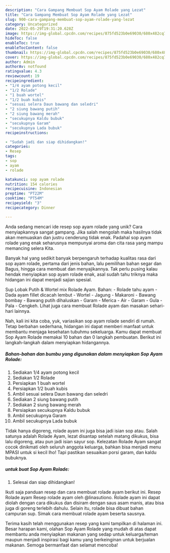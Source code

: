 ```yaml
---
description: "Cara Gampang Membuat Sop Ayam Rolade yang Lezat"
title: "Cara Gampang Membuat Sop Ayam Rolade yang Lezat"
slug: 900-cara-gampang-membuat-sop-ayam-rolade-yang-lezat
category: Uncategorized
date: 2022-05-29T19:31:20.628Z
image: https://img-global.cpcdn.com/recipes/875fd523b0e69030/680x482cq70/sop-ayam-rolade-foto-resep-utama.jpg
hideToc: false
enableToc: true
enableTocContent: false
thumbnail: https://img-global.cpcdn.com/recipes/875fd523b0e69030/680x482cq70/sop-ayam-rolade-foto-resep-utama.jpg
cover: https://img-global.cpcdn.com/recipes/875fd523b0e69030/680x482cq70/sop-ayam-rolade-foto-resep-utama.jpg
author: Admin
authorAv: notfound
ratingvalue: 4.3
reviewcount: 19
recipeingredient:
- "1/4 ayam potong kecil"
- "1/2 Rolade"
- "1 buah wortel"
- "1/2 buah kubis"
- "sesuai selera Daun bawang dan seledri"
- "2 siung bawang putih"
- "2 siung bawang merah"
- "secukupnya Kaldu bubuk"
- "secukupnya Garam"
- "secukupnya Lada bubuk"
recipeinstructions:

- "Sudah jadi dan siap dihidangkan!"
categories:
- Resep
tags:
- sop
- ayam
- rolade

katakunci: sop ayam rolade 
nutrition: 154 calories
recipecuisine: Indonesian
preptime: "PT22M"
cooktime: "PT54M"
recipeyield: "3"
recipecategory: Dinner

---
```





Anda sedang mencari ide resep sop ayam rolade yang unik? Cara menyiapkannya sangat gampang. Jika salah mengolah maka hasilnya tidak akan memuaskan dan justru cenderung tidak enak. Padahal sop ayam rolade yang enak seharusnya mempunyai aroma dan cita rasa yang mampu memancing selera Kita.





Banyak hal yang sedikit banyak berpengaruh terhadap kualitas rasa dari sop ayam rolade, pertama dari jenis bahan, lalu pemilihan bahan segar dan Bagus, hingga cara membuat dan menyajikannya. Tak perlu pusing kalau hendak menyiapkan sop ayam rolade enak,      asal sudah tahu triknya maka hidangan ini dapat menjadi sajian spesial.














Sup Lobak Putih &amp; Wortel mix Rolade Ayam. Bahan: - Rolade tahu ayam - Dada ayam fillet dicacah lembut - Wortel - Jagung - Makaroni - Bawang bombay - Bawang putih dihaluskan - Garam - Merica - Air - Garam - Gula - Pala - Cengkeh. Lihat juga cara membuat Rolade ayam dan masakan sehari-hari lainnya.






Nah, kali ini kita coba, yuk, variasikan sop ayam rolade sendiri di rumah. Tetap berbahan sederhana, hidangan ini dapat memberi manfaat untuk membantu menjaga kesehatan tubuhmu sekeluarga. Kamu dapat membuat Sop Ayam Rolade memakai 10 bahan dan 0 langkah pembuatan. Berikut ini langkah-langkah dalam menyiapkan hidangannya.

<!--inarticleads1-->

##### Bahan-bahan dan bumbu yang digunakan dalam menyiapkan Sop Ayam Rolade:

1. Sediakan 1/4 ayam potong kecil
1. Sediakan 1/2 Rolade
1. Persiapkan 1 buah wortel
1. Persiapkan 1/2 buah kubis
1. Ambil sesuai selera Daun bawang dan seledri
1. Sediakan 2 siung bawang putih
1. Sediakan 2 siung bawang merah
1. Persiapkan secukupnya Kaldu bubuk
1. Ambil secukupnya Garam
1. Ambil secukupnya Lada bubuk


Tidak hanya digoreng, rolade ayam ini juga bisa jadi isian sop atau. Salah satunya adalah Rolade Ayam, lezat disantap setelah matang dikukus, bisa lalu digoreng, atau pun jadi isian sayur sop. Kelezatan Rolade Ayam sangat cocok dinikmati oleh seluruh anggota keluarga, bahkan bisa menjadi menu MPASI untuk si kecil lho! Tapi pastikan sesuaikan porsi garam, dan kaldu bubuknya. 

<!--inarticleads2-->

#####  untuk buat Sop Ayam Rolade:


1. Selesai dan siap dihidangkan!

Ikuti saja panduan resep dan cara membuat rolade ayam berikut ini. Resep Rolade ayam Resep rolade ayam oleh @linasutiono. Rolade ayam ini dapat diolah dengan cara dikukus dan disiram dengan saus asam manis, atau bisa juga di goreng terlebih dahulu. Selain itu, rolade bisa dibuat bahan campuran sup. Simak cara membuat rolade ayam beserta sausnya. 

Terima kasih telah menggunakan resep yang kami tampilkan di halaman ini. Besar harapan kami, olahan Sop Ayam Rolade yang mudah di atas dapat membantu anda menyiapkan makanan yang sedap untuk keluarga/teman maupun menjadi inspirasi bagi kamu yang berkeinginan untuk berjualan makanan. Semoga bermanfaat dan selamat mencoba!
